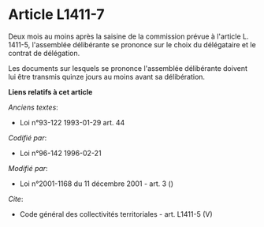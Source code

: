 # Article L1411-7

Deux mois au moins après la saisine de la commission prévue à l'article L. 1411-5, l'assemblée délibérante se prononce sur le
choix du délégataire et le contrat de délégation. 

Les documents sur lesquels se prononce l'assemblée délibérante doivent lui être transmis quinze jours au moins avant sa
délibération.

**Liens relatifs à cet article**

_Anciens textes_:

  - Loi n°93-122 1993-01-29 art. 44

_Codifié par_:

  - Loi n°96-142 1996-02-21

_Modifié par_:

  - Loi n°2001-1168 du 11 décembre 2001 - art. 3 ()

_Cite_:

  - Code général des collectivités territoriales - art. L1411-5 (V)

